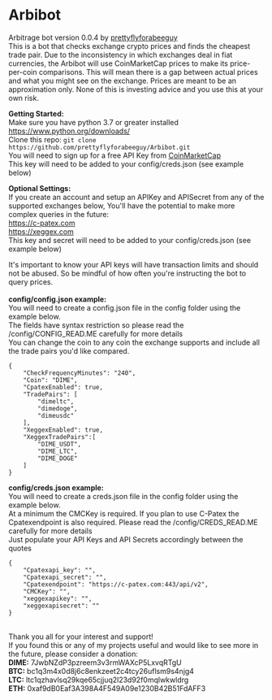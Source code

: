 # Arbibot
Arbitrage bot version 0.0.4 by <a href=https://github.com/prettyflyforabeeguy>prettyflyforabeeguy<a/><br>
This is a bot that checks exchange crypto prices and finds the cheapest trade pair.
Due to the inconsistency in which exchanges deal in fiat currencies, the Arbibot will use CoinMarketCap prices to make its price-per-coin comparisons.
This will mean there is a gap between actual prices and what you might see on the exchange.  Prices are meant to be an approximation only.
None of this is investing advice and you use this at your own risk.

<b>Getting Started:</b><br>
Make sure you have python 3.7 or greater installed <a href=https://www.python.org/downloads/>https://www.python.org/downloads/</a><br>
Clone this repo: ```git clone https://github.com/prettyflyforabeeguy/Arbibot.git ```
<br>
You will need to sign up for a free API Key from <a href=https://coinmarketcap.com/api/>CoinMarketCap</a><br>
This key will need to be added to your config/creds.json (see example below)<br>

<b>Optional Settings:</b><br>
If you create an account and setup an APIKey and APISecret from any of the supported exchanges below, You'll have the potential to make more complex queries in the future:   <br>
<a href=https://c-patex.com>https://c-patex.com</a><br>
<a href=https://xeggex.com/>https://xeggex.com</a><br>
This key and secret will need to be added to your config/creds.json (see example below)<br>

It's important to know your API keys will have transaction limits and should not be abused.  So be mindful of how often you're instructing the bot to query prices.<br>
<br>
<b>config/config.json example:</b><br>
You will need to create a config.json file in the config folder using the example below.<br>
The fields have syntax restriction so please read the /config/CONFIG_READ.ME carefully for more details<br>
You can change the coin to any coin the exchange supports and include all the trade pairs you'd like compared.<br>
```
{
    "CheckFrequencyMinutes": "240",
    "Coin": "DIME",
    "CpatexEnabled": true,
    "TradePairs": [
        "dimeltc",
        "dimedoge",
        "dimeusdc"
    ],
    "XeggexEnabled": true,
    "XeggexTradePairs":[
        "DIME_USDT",
        "DIME_LTC",
        "DIME_DOGE"
    ]
}
```

<b>config/creds.json example:</b><br>
You will need to create a creds.json file in the config folder using the example below.<br>
At a minimum the CMCKey is required.  If you plan to use C-Patex the Cpatexendpoint is also required.
Please read the /config/CREDS_READ.ME carefully for more details<br>
Just populate your API Keys and API Secrets accordingly between the quotes<br>
```
{
    "Cpatexapi_key": "",
    "Cpatexapi_secret": "",
    "Cpatexendpoint": "https://c-patex.com:443/api/v2",
    "CMCKey": "",
    "xeggexapikey": "",
    "xeggexapisecret": ""
}
```
<br>
Thank you all for your interest and support!<br>
If you found this or any of my projects useful and would like to see more in the future, please consider a donation:<br>
<b>DIME:</b> 7JwbNZdP3pzreem3v3rmWAXcP5LxvqRTgU <br>
<b>BTC:</b> bc1q3m4x0d8j6c8enkzeet2c4tcy26uflsm9s4njg4 <br>
<b>LTC:</b> ltc1qzhavlsq29kqe65cjjuq2l23d92f0mqlwkwldrg <br>
<b>ETH:</b> 0xaf9dB0Eaf3A398A4F549A09e1230B42B51FdAFF3 <br>

